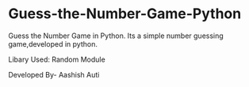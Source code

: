 # Guess-the-Number-Game-Python
Guess the Number Game in Python.
Its a simple number guessing game,developed in python.

Libary Used:
Random Module

Developed By- Aashish Auti
